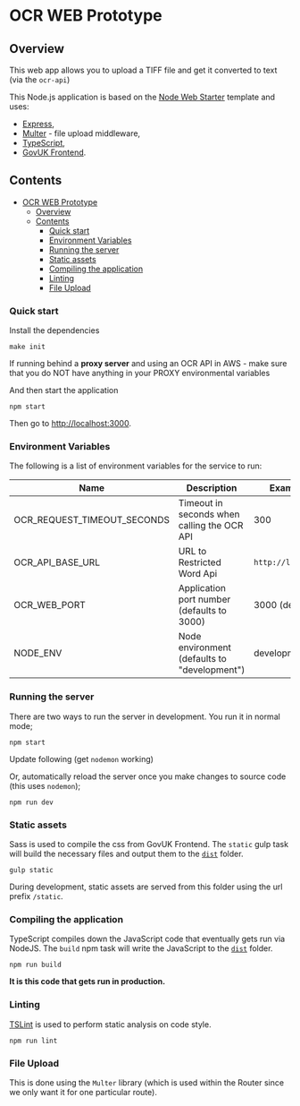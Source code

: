 # OCR WEB Prototype

## Overview

This web app allows you to upload a TIFF file and get it converted to text (via the `ocr-api`)

This Node.js application is based on the [Node Web Starter](https://github.com/companieshouse/node-web-starter) template and uses:

- [Express](https://expressjs.com),
- [Multer](https://expressjs.com/en/resources/middleware/multer.html) - file upload middleware,
- [TypeScript](https://typescriptlang.org),
- [GovUK Frontend](https://github.com/alphagov/govuk-frontend).

## Contents

- [OCR WEB Prototype](#ocr-web-prototype)
  - [Overview](#overview)
  - [Contents](#contents)
    - [Quick start](#quick-start)
    - [Environment Variables](#environment-variables)
    - [Running the server](#running-the-server)
    - [Static assets](#static-assets)
    - [Compiling the application](#compiling-the-application)
    - [Linting](#linting)
    - [File Upload](#file-upload)

### Quick start

Install the dependencies

  `make init`

If running behind a **proxy server** and using an OCR API in AWS - make sure that you do NOT have anything in your PROXY environmental variables

And then start the application

  `npm start`

Then go to [http://localhost:3000](http://localhost:3000).

### Environment Variables

The following is a list of environment variables for the service to run:

Name                                        | Description                                                               | Example Value
------------------------------------------- | ------------------------------------------------------------------------- | ------------------------
OCR_REQUEST_TIMEOUT_SECONDS                 | Timeout in seconds when calling the OCR API                               | 300
OCR_API_BASE_URL                            | URL to Restricted Word Api                                                | `http://localhost:8080`
OCR_WEB_PORT                                | Application port number (defaults to 3000)                                | 3000 (default)
NODE_ENV                                    | Node environment (defaults to "development")                              | development (default)

### Running the server

There are two ways to run the server in development. You run it in normal mode;

  `npm start`

Update following (get `nodemon` working)

Or, automatically reload the server once you make changes to source code (this uses `nodemon`);

  `npm run dev`

### Static assets

Sass is used to compile the css from GovUK Frontend. The `static` gulp task will build the necessary files and output them to the [`dist`](./dist) folder.

  `gulp static`

During development, static assets are served from this folder using the url prefix `/static`.

### Compiling the application

TypeScript compiles down the JavaScript code that eventually gets run via NodeJS. The `build` npm task will write the JavaScript to the [`dist`](./dist) folder.

  `npm run build`

**It is this code that gets run in production.**

### Linting

[TSLint](https://palantir.github.io/tslint/) is used to perform static analysis on code style.

  `npm run lint`

### File Upload

This is done using the `Multer` library (which is used within the Router since we only want it for one particular route).
